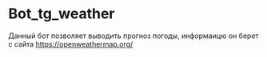 # Bot_tg_weather
Данный бот позволяет выводить прогноз погоды, информаицю он берет с сайта https://openweathermap.org/
